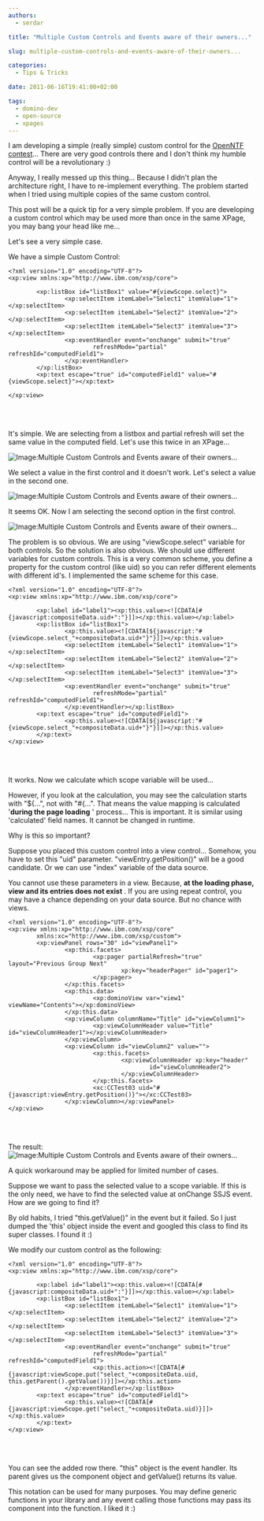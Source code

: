 ```yaml
---
authors:
  - serdar

title: "Multiple Custom Controls and Events aware of their owners..."

slug: multiple-custom-controls-and-events-aware-of-their-owners...

categories:
  - Tips & Tricks

date: 2011-06-16T19:41:00+02:00

tags:
  - domino-dev
  - open-source
  - xpages
---
```


I am developing a simple (really simple) custom control for the [OpenNTF contest](http://contest.openntf.org/)... There are very good controls there and I don't think my humble control will be a revolutionary :)
<!-- more -->
Anyway, I really messed up this thing... Because I didn't plan the architecture right, I have to re-implement everything. The problem started when I tried using multiple copies of the same custom control.

This post will be a quick tip for a very simple problem. If you are developing a custom control which may be used more than once in the same XPage, you may bang your head like me...

Let's see a very simple case.

We have a simple Custom Control:

```
<?xml version="1.0" encoding="UTF-8"?>
<xp:view xmlns:xp="http://www.ibm.com/xsp/core">

        <xp:listBox id="listBox1" value="#{viewScope.select}">
                <xp:selectItem itemLabel="Select1" itemValue="1"></xp:selectItem>
                <xp:selectItem itemLabel="Select2" itemValue="2"></xp:selectItem>
                <xp:selectItem itemLabel="Select3" itemValue="3"></xp:selectItem>
                <xp:eventHandler event="onchange" submit="true"
                        refreshMode="partial" refreshId="computedField1">
                </xp:eventHandler>
        </xp:listBox>
        <xp:text escape="true" id="computedField1" value="#{viewScope.select}"></xp:text>

</xp:view>
```

<br />

<br />

It's simple. We are selecting from a listbox and partial refresh will set the same value in the computed field. Let's use this twice in an XPage...

![Image:Multiple Custom Controls and Events aware of their owners...](../../images/imported/multiple-custom-controls-and-events-aware-of-their-owners-M2.gif)

We select a value in the first control and it doesn't work. Let's select a value in the second one.

![Image:Multiple Custom Controls and Events aware of their owners...](../../images/imported/multiple-custom-controls-and-events-aware-of-their-owners-M3.gif)

It seems OK. Now I am selecting the second option in the first control.

![Image:Multiple Custom Controls and Events aware of their owners...](../../images/imported/multiple-custom-controls-and-events-aware-of-their-owners-M4.gif)

The problem is so obvious. We are using "viewScope.select" variable for both controls. So the solution is also obvious. We should use different variables for custom controls. This is a very common scheme, you define a property for the custom control (like uid) so you can refer different elements with different id's. I implemented the same scheme for this case.

```
<?xml version="1.0" encoding="UTF-8"?>
<xp:view xmlns:xp="http://www.ibm.com/xsp/core">

        <xp:label id="label1"><xp:this.value><![CDATA[#{javascript:compositeData.uid+":"}]]></xp:this.value></xp:label>
        <xp:listBox id="listBox1">
                <xp:this.value><![CDATA[${javascript:"#{viewScope.select_"+compositeData.uid+"}"}]]></xp:this.value>
                <xp:selectItem itemLabel="Select1" itemValue="1"></xp:selectItem>
                <xp:selectItem itemLabel="Select2" itemValue="2"></xp:selectItem>
                <xp:selectItem itemLabel="Select3" itemValue="3"></xp:selectItem>
                <xp:eventHandler event="onchange" submit="true"
                        refreshMode="partial" refreshId="computedField1">
                </xp:eventHandler></xp:listBox>
        <xp:text escape="true" id="computedField1">
                <xp:this.value><![CDATA[${javascript:"#{viewScope.select_"+compositeData.uid+"}"}]]></xp:this.value>
        </xp:text>
</xp:view>
```

<br />

<br />

It works. Now we calculate which scope variable will be used...

However, if you look at the calculation, you may see the calculation starts with "${...", not with "#{...". That means the value mapping is calculated '**during the page loading** ' process... This is important. It is similar using 'calculated' field names. It cannot be changed in runtime.

Why is this so important?

Suppose you placed this custom control into a view control... Somehow, you have to set this "uid" parameter. "viewEntry.getPosition()" will be a good candidate. Or we can use "index" variable of the data source.

You cannot use these parameters in a view. Because, **at the loading phase, view and its entries does not exist** . If you are using repeat control, you may have a chance depending on your data source. But no chance with views.

```
<?xml version="1.0" encoding="UTF-8"?>
<xp:view xmlns:xp="http://www.ibm.com/xsp/core"
        xmlns:xc="http://www.ibm.com/xsp/custom">
        <xp:viewPanel rows="30" id="viewPanel1">
                <xp:this.facets>
                        <xp:pager partialRefresh="true" layout="Previous Group Next"
                                xp:key="headerPager" id="pager1">
                        </xp:pager>
                </xp:this.facets>
                <xp:this.data>
                        <xp:dominoView var="view1" viewName="Contents"></xp:dominoView>
                </xp:this.data>
                <xp:viewColumn columnName="Title" id="viewColumn1">
                        <xp:viewColumnHeader value="Title" id="viewColumnHeader1"></xp:viewColumnHeader>
                </xp:viewColumn>
                <xp:viewColumn id="viewColumn2" value="">
                        <xp:this.facets>
                                <xp:viewColumnHeader xp:key="header"
                                        id="viewColumnHeader2">
                                </xp:viewColumnHeader>
                        </xp:this.facets>
                        <xc:CCTest03 uid="#{javascript:viewEntry.getPosition()}"></xc:CCTest03>
                </xp:viewColumn></xp:viewPanel>
</xp:view>
```

<br />

<br />

The result:
![Image:Multiple Custom Controls and Events aware of their owners...](../../images/imported/multiple-custom-controls-and-events-aware-of-their-owners-M5.gif)

A quick workaround may be applied for limited number of cases.

Suppose we want to pass the selected value to a scope variable. If this is the only need, we have to find the selected value at onChange SSJS event. How are we going to find it?

By old habits, I tried "this.getValue()" in the event but it failed. So I just dumped the 'this' object inside the event and googled this class to find its super classes. I found it :)

We modify our custom control as the following:

```
<?xml version="1.0" encoding="UTF-8"?>
<xp:view xmlns:xp="http://www.ibm.com/xsp/core">

        <xp:label id="label1"><xp:this.value><![CDATA[#{javascript:compositeData.uid+":"}]]></xp:this.value></xp:label>
        <xp:listBox id="listBox1">
                <xp:selectItem itemLabel="Select1" itemValue="1"></xp:selectItem>
                <xp:selectItem itemLabel="Select2" itemValue="2"></xp:selectItem>
                <xp:selectItem itemLabel="Select3" itemValue="3"></xp:selectItem>
                <xp:eventHandler event="onchange" submit="true"
                        refreshMode="partial" refreshId="computedField1">
                        <xp:this.action><![CDATA[#{javascript:viewScope.put("select_"+compositeData.uid, this.getParent().getValue())}]]></xp:this.action>
                </xp:eventHandler></xp:listBox>
        <xp:text escape="true" id="computedField1">
                <xp:this.value><![CDATA[#{javascript:viewScope.get("select_"+compositeData.uid)}]]></xp:this.value>
        </xp:text>
</xp:view>
```

<br />

<br />

You can see the added row there. "this" object is the event handler. Its parent gives us the component object and getValue() returns its value.

This notation can be used for many purposes. You may define generic functions in your library and any event calling those functions may pass its component into the function. I liked it :)
